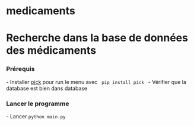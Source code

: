 # medicaments

<h1>Recherche dans la base de données des médicaments</h1>

<h3>Prérequis</h3>
- Installer <a href="https://github.com/wong2/pick">pick</a> pour run le menu avec <code> pip install pick </code>
- Vérifier que la database est bien dans database

<h3>Lancer le programme</h3>
- Lancer <code>python main.py</code>
